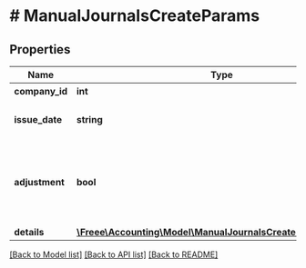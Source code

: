 # # ManualJournalsCreateParams

## Properties

Name | Type | Description | Notes
------------ | ------------- | ------------- | -------------
**company_id** | **int** | 事業所ID | 
**issue_date** | **string** | 発生日 (yyyy-mm-dd) | 
**adjustment** | **bool** | 決算整理仕訳フラグ（falseまたは未指定の場合: 日常仕訳） | [optional] 
**details** | [**\Freee\Accounting\Model\ManualJournalsCreateParamsDetails[]**](ManualJournalsCreateParamsDetails.md) |  | 

[[Back to Model list]](../../README.md#documentation-for-models) [[Back to API list]](../../README.md#documentation-for-api-endpoints) [[Back to README]](../../README.md)


